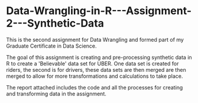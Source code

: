 # Data-Wrangling-in-R---Assignment-2---Synthetic-Data

This is the second assignment for Data Wrangling and formed part of my Graduate Certificate in Data Science.

The goal of this assignment is creating and pre-processing synthetic data in R to create a 'Believable' data set for UBER. One data set is created for riders, the second is for drivers, these data sets are then merged are then merged to allow for more transformations and calculations to take place.

The report attached includes the code and all the processes for creating and transforming data in the assignment.
